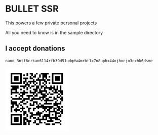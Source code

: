 # BULLET SSR

This powers a few private personal projects

All you need to know is in the sample directory

## I accept donations

```
nano_3ntf6crkan6114rfb39d51udqdw4mrbt1x7n8uphx44ojhxcjo3exhk6dsme
```
<nano-donate data-address="nano_3ntf6crkan6114rfb39d51udqdw4mrbt1x7n8uphx44ojhxcjo3exhk6dsme" data-address-owner="Roger &quot;SparK&quot; Cruz"></nano-donate>
![nano_3ntf6crkan6114rfb39d51udqdw4mrbt1x7n8uphx44ojhxcjo3exhk6dsme](https://raw.githubusercontent.com/SparK-Cruz/bullet-ssr/refs/heads/master/donation.png)
